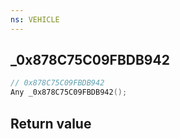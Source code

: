 ```yaml
---
ns: VEHICLE
---
```

## _0x878C75C09FBDB942

```c
// 0x878C75C09FBDB942
Any _0x878C75C09FBDB942();
```


## Return value
